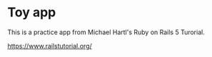 # Toy app

This is a practice app from Michael Hartl's Ruby on Rails 5 Turorial.

https://www.railstutorial.org/


